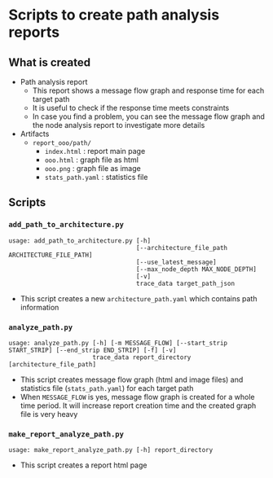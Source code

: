 # Scripts to create path analysis reports

## What is created

- Path analysis report
  - This report shows a message flow graph and response time for each target path
  - It is useful to check if the response time meets constraints
  - In case you find a problem, you can see the message flow graph and the node analysis report to investigate more details
- Artifacts
  - `report_ooo/path/`
    - `index.html` : report main page
    - `ooo.html` : graph file as html
    - `ooo.png` : graph file as image
    - `stats_path.yaml` : statistics file

## Scripts

### `add_path_to_architecture.py`

```sh:usage
usage: add_path_to_architecture.py [-h]
                                   [--architecture_file_path ARCHITECTURE_FILE_PATH]
                                   [--use_latest_message]
                                   [--max_node_depth MAX_NODE_DEPTH]
                                   [-v]
                                   trace_data target_path_json
```

- This script creates a new `architecture_path.yaml` which contains path information

### `analyze_path.py`

```sh:usage
usage: analyze_path.py [-h] [-m MESSAGE_FLOW] [--start_strip START_STRIP] [--end_strip END_STRIP] [-f] [-v]
                       trace_data report_directory [architecture_file_path]
```

- This script creates message flow graph (html and image files) and statistics file (`stats_path.yaml`) for each target path
- When `MESSAGE_FLOW` is yes, message flow graph is created for a whole time period. It will increase report creation time and the created graph file is very heavy

### `make_report_analyze_path.py`

```sh:usage
usage: make_report_analyze_path.py [-h] report_directory
```

- This script creates a report html page
